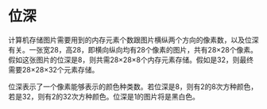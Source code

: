 # 位深

​	计算机存储图片需要用到的内存元素个数跟图片横纵两个方向的像素数，以及位深有关。一张宽28，高28，即横向纵向均有28个像素的图片，共有28×28个像素。假如这张图片的位深是8，则共需28×28×8个内存元素存储。假如是32，则最终需要28×28×32个元素存储。

​	位深表示了一个像素能够表示的颜色种类数。若位深是8，则有2的8次方种颜色，若是32，则有2的32次方种颜色。位深是1的图片将是黑白色。